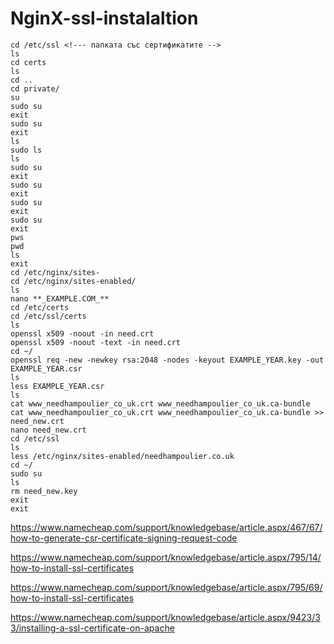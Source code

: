 # NginX-ssl-instalaltion

```console
cd /etc/ssl <!--- папката със сертификатите -->
ls
cd certs
ls
cd ..
cd private/
su
sudo su
exit
sudo su
exit
ls
sudo ls
ls
sudo su
exit
sudo su
exit
sudo su
exit
sudo su
exit
pws
pwd
ls
exit
cd /etc/nginx/sites-
cd /etc/nginx/sites-enabled/
ls
nano **_EXAMPLE.COM_** 
cd /etc/certs
cd /etc/ssl/certs
ls
openssl x509 -noout -in need.crt 
openssl x509 -noout -text -in need.crt 
cd ~/
openssl req -new -newkey rsa:2048 -nodes -keyout EXAMPLE_YEAR.key -out EXAMPLE_YEAR.csr
ls
less EXAMPLE_YEAR.csr 
ls
cat www_needhampoulier_co_uk.crt www_needhampoulier_co_uk.ca-bundle 
cat www_needhampoulier_co_uk.crt www_needhampoulier_co_uk.ca-bundle >> need_new.crt
nano need_new.crt 
cd /etc/ssl
ls
less /etc/nginx/sites-enabled/needhampoulier.co.uk 
cd ~/
sudo su
ls
rm need_new.key
exit
exit
```
https://www.namecheap.com/support/knowledgebase/article.aspx/467/67/how-to-generate-csr-certificate-signing-request-code

https://www.namecheap.com/support/knowledgebase/article.aspx/795/14/how-to-install-ssl-certificates

https://www.namecheap.com/support/knowledgebase/article.aspx/795/69/how-to-install-ssl-certificates

https://www.namecheap.com/support/knowledgebase/article.aspx/9423/33/installing-a-ssl-certificate-on-apache
